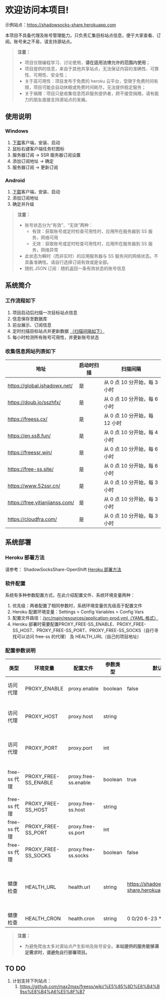 # 欢迎访问本项目!

示例站点：https://shadowsocks-share.herokuapp.com   

本项目不具备代理及账号管理能力。只负责汇集目标站点信息，便于大家查看、订阅。账号来之不易，请支持源站点。

> **注意：**
> - 项目仅限编程学习、讨论使用，**请在适用法律允许的范围内使用**；
> - 项目提供的信息，来自于其他共享站点，无法保证内容的准确性、可靠性、可用性、安全性；
> - 关于高可用性：项目发布于免费的 heroku 云平台，受限于免费时间有限，项目可能会自动休眠或免费时间耗尽，无法提供稳定服务；
> - 关于捐赠：项目只是收集信息而非服务提供者，顾不接受捐赠。请有能力的朋友直接支持源站点的发展。


## 使用说明

### Windows

1. [下载](https://github.com/shadowsocksr-backup/shadowsocksr-csharp/releases)客户端，安装、启动
1. 鼠标右键客户端任务栏图标
1. 服务器订阅 -> SSR 服务器订阅设置
1. 添加订阅地址 -> 确定
1. 服务器订阅 -> 更新订阅

### Android

1. [下载](https://github.com/shadowsocksrr/shadowsocksr-android/releases)客户端，安装、启动
1. 添加订阅地址
1. 确定并升级

> **注意：**
> - 账号状态分为“有效”、“无效”两种：
>   - 有效：获取账号或定时检查可用性时，应用所在服务器到 SS 服务，网络可用
>   - 无效：获取账号或定时检查可用性时，应用所在服务器到 SS 服务，网络异常
> - 此状态为瞬时（而非实时）的应用服务器与 SS 服务间的网络状态。不具备准确性。请自行选择订阅有效或是全部。
> - 随机 JSON 订阅：随机返回一条有效状态的账号信息


## 系统简介

### 工作流程如下

1. 项目启动后扫描一次目标站点信息
1. 信息保存至数据库
1. 前台展示、订阅信息
1. 定时扫描目标站点并更新数据 [（扫描间隔如下）](#收集信息网站列表如下)
1. 每小时检测所有账号可用性，并更新账号状态

### 收集信息网站列表如下

地址 | 启动时扫描 | 扫描间隔
---- | ---- | ----
https://global.ishadowx.net/ | 是 | 从 0 点 10 分开始，每 3 小时
https://doub.io/sszhfx/ | 是 | 从 0 点 10 分开始，每 6 小时
https://freess.cx/ | 是 | 从 0 点 10 分开始，每 12 小时
https://en.ss8.fun/ | 是 | 从 0 点 10 分开始，每 4 小时
https://freessr.win/ | 是 | 从 0 点 10 分开始，每 6 小时
https://free-ss.site/ | 是 | 从 0 点 10 分开始，每 6 小时
https://www.52ssr.cn/ | 是 | 从 0 点 10 分开始，每 3 小时
https://free.yitianjianss.com/ | 是 | 从 0 点 10 分开始，每 3 小时
https://cloudfra.com/ | 是 | 从 0 点 10 分开始，每 3 小时


## 系统部署

### Heroku 部署方法

请参考：
ShadowSocksShare-OpenShift [Heroku 部署方法](https://github.com/the0demiurge/ShadowSocksShare-OpenShift#heroku-%E9%83%A8%E7%BD%B2%E6%96%B9%E6%B3%95) 

### 软件配置

系统有多种参数配置方式，在此介绍配置文件、系统环境变量两种：
1. 优先级：两者配置了相同参数时，系统环境变量优先级高于配置文件
1. Heroku 配置环境变量：Settings > Config Variables > Config Vars
1. 配置文件路径：[/src/main/resources/application-prod.yml（YAML 格式）](https://github.com/zc-zh-001/ShadowSocks-Share/blob/master/src/main/resources/application-prod.yml)
1. Heroku 部署时需要配置PROXY_FREE-SS_ENABLE、PROXY_FREE-SS_HOST、PROXY_FREE-SS_PORT、PROXY_FREE-SS_SOCKS（自行寻找可以访问 free-ss 的代理） 及 HEALTH_URL（自己的项目地址）

### 配置参数说明

类型 | 环境变量 | 配置文件 | 参数类型 | 默认值 | 说明
---- | ---- | ---- | ---- | ---- | ----
访问代理 | PROXY_ENABLE | proxy.enable | boolean | false | 访问目标网站是否启动代理（除 free-ss）
访问代理 | PROXY_HOST | proxy.host | string | | 启动代理时（proxy.enable为true），配置代理IP
访问代理 | PROXY_PORT | proxy.port | int | | 启动代理时（proxy.enable为true），配置代理端口
free-ss 代理 | PROXY_FREE-SS_ENABLE | proxy.free-ss.enable | boolean | true | 部分云服务器无法访问 free-ss，需要开启代理访问
free-ss 代理 | PROXY_FREE-SS_HOST | proxy.free-ss.host | string | | 访问 free-ss 代理IP
free-ss 代理 | PROXY_FREE-SS_PORT | proxy.free-ss.port | int | | 访问 free-ss 端口
free-ss 代理 | PROXY_FREE-SS_SOCKS | proxy.free-ss.socks | boolean | false | 是否为 socks 代理
健康检查 | HEALTH_URL | health.url | string | https://shadowsocks-share.herokuapp.com/count | Heroku 应用 30 分钟没有访问会自动休眠，为防止休眠，按 health.cron 频率访问该连接
健康检查 | HEALTH_CRON | health.cron | string | 0 0/20 6-23 * * ? | health.url 访问频率

> **注意：**
> - 为避免爬虫太多对源站点产生影响及账号安全。**本站提供的服务能够满足需求时，请避免自行部署项目。**


## TO DO

1. 计划支持下列站点：
    1. https://github.com/max2max/freess/wiki/%E5%85%8D%E8%B4%B9ss%E8%B4%A6%E5%8F%B7